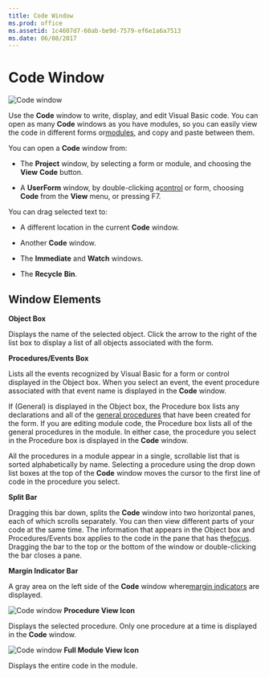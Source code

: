 ```yaml
---
title: Code Window
ms.prod: office
ms.assetid: 1c4607d7-60ab-be9d-7579-ef6e1a6a7513
ms.date: 06/08/2017
---
```



# Code Window


![Code window](images/code_ZA01201588.gif)



Use the **Code** window to write, display, and edit Visual Basic code. You can open as many **Code** windows as you have modules, so you can easily view the code in different forms or[modules](vbe-glossary.md), and copy and paste between them.

You can open a **Code** window from:



- The **Project** window, by selecting a form or module, and choosing the **View** **Code** button.
    
- A **UserForm** window, by double-clicking a[control](vbe-glossary.md) or form, choosing **Code** from the **View** menu, or pressing F7.
    

You can drag selected text to:


- A different location in the current **Code** window.
    
- Another **Code** window.
    
- The **Immediate** and **Watch** windows.
    
- The **Recycle** **Bin**.
    


## Window Elements

 **Object Box**

Displays the name of the selected object. Click the arrow to the right of the list box to display a list of all objects associated with the form.

 **Procedures/Events Box**

Lists all the events recognized by Visual Basic for a form or control displayed in the Object box. When you select an event, the event procedure associated with that event name is displayed in the **Code** window.

If (General) is displayed in the Object box, the Procedure box lists any declarations and all of the [general procedures](vbe-glossary.md) that have been created for the form. If you are editing module code, the Procedure box lists all of the general procedures in the module. In either case, the procedure you select in the Procedure box is displayed in the **Code** window.

All the procedures in a module appear in a single, scrollable list that is sorted alphabetically by name. Selecting a procedure using the drop down list boxes at the top of the **Code** window moves the cursor to the first line of code in the procedure you select.

 **Split Bar**

Dragging this bar down, splits the **Code** window into two horizontal panes, each of which scrolls separately. You can then view different parts of your code at the same time. The information that appears in the Object box and Procedures/Events box applies to the code in the pane that has the[focus](vbe-glossary.md). Dragging the bar to the top or the bottom of the window or double-clicking the bar closes a pane.

 **Margin Indicator Bar**

A gray area on the left side of the **Code** window where[margin indicators](vbe-glossary.md) are displayed.


![Code window](images/avhdg004_ZA01201568.gif) **Procedure View Icon**

Displays the selected procedure. Only one procedure at a time is displayed in the **Code** window.


![Code window](images/avhdg005_ZA01201569.gif) **Full Module View Icon**

Displays the entire code in the module.


